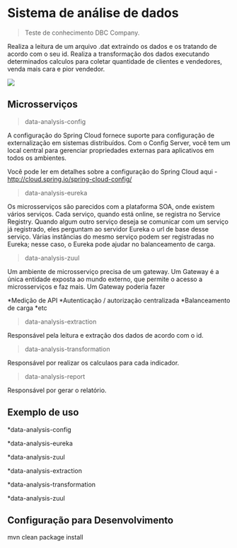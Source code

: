 # Sistema de análise de dados
> Teste de conhecimento DBC Company.

Realiza a leitura de um arquivo .dat extraindo os dados e os tratando de acordo com o seu id.
Realiza a transformação dos dados executando determinados calculos para coletar quantidade de clientes e vendedores, venda mais cara e pior vendedor.

![](../header.png)

## Microsserviços

> data-analysis-config

A configuração do Spring Cloud fornece suporte para configuração de externalização em sistemas distribuídos. Com o Config Server, você tem um local central para gerenciar propriedades externas para aplicativos em todos os ambientes.

Você pode ler em detalhes sobre a configuração do Spring Cloud aqui - http://cloud.spring.io/spring-cloud-config/

> data-analysis-eureka

 Os microsserviços são parecidos com a plataforma SOA, onde existem vários serviços. Cada serviço, quando está online, se registra no Service Registry. Quando algum outro serviço deseja se comunicar com um serviço já registrado, eles perguntam ao servidor Eureka o url de base desse serviço. Várias instâncias do mesmo serviço podem ser registradas no Eureka; nesse caso, o Eureka pode ajudar no balanceamento de carga.

> data-analysis-zuul

Um ambiente de microsserviço precisa de um gateway. Um Gateway é a única entidade exposta ao mundo externo, que permite o acesso a microsserviços e faz mais. Um Gateway poderia fazer

*Medição de API
*Autenticação / autorização centralizada
*Balanceamento de carga
*etc


> data-analysis-extraction

Responsável pela leitura e extração dos dados de acordo com o id.

> data-analysis-transformation

Responsável por realizar os calculaos para cada indicador.

> data-analysis-report

Responsável por gerar o relatório.


## Exemplo de uso

*data-analysis-config

*data-analysis-eureka

*data-analysis-zuul

*data-analysis-extraction

*data-analysis-transformation

*data-analysis-zuul

## Configuração para Desenvolvimento

mvn clean package install
